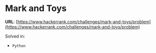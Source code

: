 # Mark and Toys

**URL**: [https://www.hackerrank.com/challenges/mark-and-toys/problem](https://www.hackerrank.com/challenges/mark-and-toys/problem)

Solved in:
 * `Python`